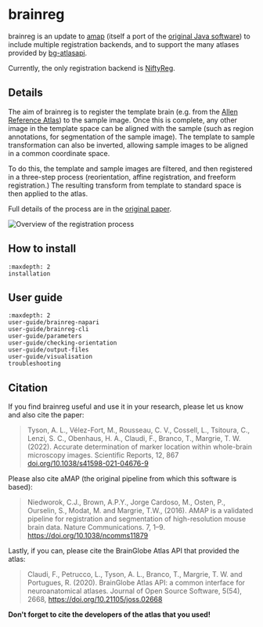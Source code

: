 # brainreg

brainreg is an update to [amap](https://github.com/SainsburyWellcomeCentre/amap_python) (itself a port of the 
[original Java software](https://www.nature.com/articles/ncomms11879)) to include multiple registration backends, 
and to support the many atlases provided by [bg-atlasapi](https://github.com/brainglobe/bg-atlasapi).

Currently, the only registration backend is [NiftyReg](http://cmictig.cs.ucl.ac.uk/wiki/index.php/NiftyReg).

## Details

The aim of brainreg is to register the template brain (e.g. from the 
[Allen Reference Atlas](https://mouse.brain-map.org/static/atlas)) to the sample image. Once this is complete, any 
other image in the template space can be aligned with the sample (such as region annotations, for segmentation of 
the sample image). The template to sample transformation can also be inverted, allowing sample images to be aligned 
in a common coordinate space.

To do this, the template and sample images are filtered, and then registered in a three-step process (reorientation, 
affine registration, and freeform registration.) The resulting transform from template to standard space is then applied to the atlas.

Full details of the process are in the [original paper](https://www.nature.com/articles/ncomms11879).

![Overview of the registration process](images/brainreg_diagram.png)

## How to install
```{toctree}
:maxdepth: 2
installation
```

## User guide
```{toctree}
:maxdepth: 2
user-guide/brainreg-napari
user-guide/brainreg-cli
user-guide/parameters
user-guide/checking-orientation
user-guide/output-files
user-guide/visualisation
troubleshooting
```


## Citation

If you find brainreg useful and use it in your research, please let us know and also cite the paper:

> Tyson, A. L., V&eacute;lez-Fort, M.,  Rousseau, C. V., Cossell, L., Tsitoura, C., Lenzi, S. C., Obenhaus, H. A., Claudi, F., Branco, T.,  Margrie, T. W. (2022). Accurate determination of marker location within whole-brain microscopy images. Scientific Reports, 12, 867 [doi.org/10.1038/s41598-021-04676-9](https://doi.org/10.1038/s41598-021-04676-9)

Please also cite aMAP (the original pipeline from which this software is based):

>Niedworok, C.J., Brown, A.P.Y., Jorge Cardoso, M., Osten, P., Ourselin, S., Modat, M. and Margrie, T.W., (2016). AMAP is a validated pipeline for registration and segmentation of high-resolution mouse brain data. Nature Communications. 7, 1–9. https://doi.org/10.1038/ncomms11879

Lastly, if you can, please cite the BrainGlobe Atlas API that provided the atlas:

>Claudi, F., Petrucco, L., Tyson, A. L., Branco, T., Margrie, T. W. and Portugues, R. (2020). BrainGlobe Atlas API: a common interface for neuroanatomical atlases. Journal of Open Source Software, 5(54), 2668, https://doi.org/10.21105/joss.02668

**Don't forget to cite the developers of the atlas that you used!**
